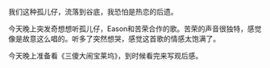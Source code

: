 我们这种孤儿仔，流落到谷底，我恐怕是热恋的后遗。

今天晚上突发奇想想听孤儿仔，Eason和苦荣合作的歌。苦荣的声音很独特，感觉像是故意这么唱的。听多了突然想哭，感觉这首歌的情感太饱满了。

今天晚上准备看《三傻大闹宝莱坞》，到时候看完来写观后感。